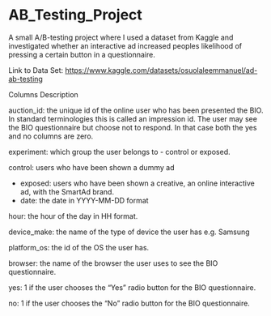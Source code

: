 # AB_Testing_Project
A small A/B-testing project where I used a dataset from Kaggle and investigated whether an interactive ad increased peoples likelihood of pressing a certain button in a questionnaire.

Link to Data Set: https://www.kaggle.com/datasets/osuolaleemmanuel/ad-ab-testing

Columns Description

auction_id: the unique id of the online user who has been presented the BIO. In standard terminologies this is called an impression id. The user may see the BIO questionnaire but choose not to respond. In that case both the yes and no columns are zero.

experiment: which group the user belongs to - control or exposed.

control: users who have been shown a dummy ad
- exposed: users who have been shown a creative, an online interactive ad, with the SmartAd brand.
- date: the date in YYYY-MM-DD format

hour: the hour of the day in HH format.

device_make: the name of the type of device the user has e.g. Samsung

platform_os: the id of the OS the user has.

browser: the name of the browser the user uses to see the BIO questionnaire.

yes: 1 if the user chooses the “Yes” radio button for the BIO questionnaire.

no: 1 if the user chooses the “No” radio button for the BIO questionnaire.
